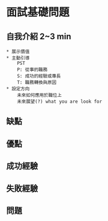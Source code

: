 # 面試基礎問題

## 自我介紹 2~3 min
    * 展示價值
    * 主動引導
        PST 
        P: 從事的職務
        S: 成功的經驗或專長
        T: 職務轉換與原因
    * 設定方向
        未來如何應用於職位上
        未來展望(?) what you are look for

## 缺點

## 優點
    
## 成功經驗

## 失敗經驗

## 問題
